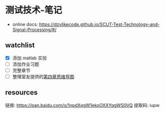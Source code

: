 # 测试技术-笔记

- online docs: https://dzylikecode.github.io/SCUT-Test-Technology-and-Signal-Processing/#/

## watchlist

- [x] 添加 matlab 实验
- [ ] 添加作业习题
- [ ] 完整章节
- [ ] 整理室友提供的[第四章思维导图](https://gitmind.cn/app/doc/c588352607)

## resources

链接: https://pan.baidu.com/s/1npdXqgW1ekoOXXYqgWS0VQ 提取码: iupw
